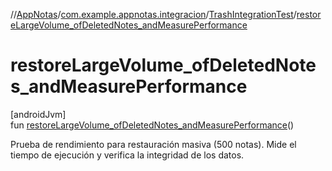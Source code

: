 //[AppNotas](../../../index.md)/[com.example.appnotas.integracion](../index.md)/[TrashIntegrationTest](index.md)/[restoreLargeVolume_ofDeletedNotes_andMeasurePerformance](restore-large-volume_of-deleted-notes_and-measure-performance.md)

# restoreLargeVolume_ofDeletedNotes_andMeasurePerformance

[androidJvm]\
fun [restoreLargeVolume_ofDeletedNotes_andMeasurePerformance](restore-large-volume_of-deleted-notes_and-measure-performance.md)()

Prueba de rendimiento para restauración masiva (500 notas). Mide el tiempo de ejecución y verifica la integridad de los datos.
